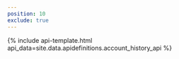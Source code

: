 ```yaml
---
position: 10
exclude: true
---
```


{% include api-template.html api_data=site.data.apidefinitions.account_history_api %}
